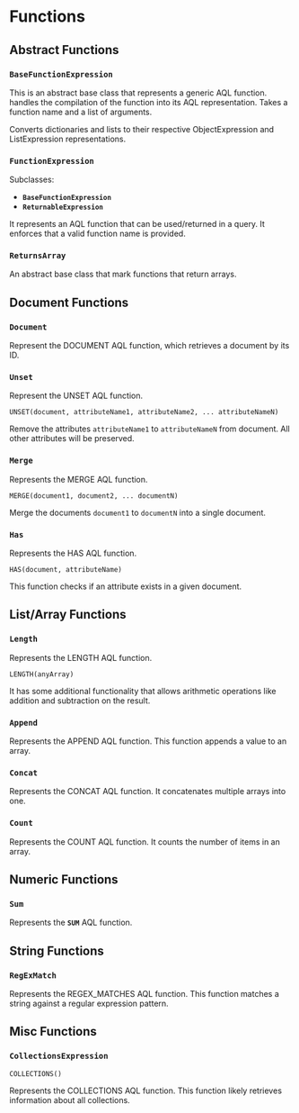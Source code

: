 # **Functions**

## **Abstract Functions**

### **`BaseFunctionExpression`**

This is an abstract base class that represents a generic AQL function.
handles the compilation of the function into its AQL representation.
Takes a function name and a list of arguments.

Converts dictionaries and lists to their respective ObjectExpression and ListExpression representations.

### **`FunctionExpression`**

Subclasses:

- **`BaseFunctionExpression`**
- **`ReturnableExpression`**

It represents an AQL function that can be used/returned in a query.
It enforces that a valid function name is provided.

### **`ReturnsArray`**

An abstract base class that mark functions that return arrays.

## **Document Functions**

### **`Document`**

Represent the DOCUMENT AQL function, which retrieves a document by its ID.

### **`Unset`**

Represent the UNSET AQL function.

```AQL
UNSET(document, attributeName1, attributeName2, ... attributeNameN)
```

Remove the attributes `attributeName1` to `attributeNameN` from document.
All other attributes will be preserved.

### **`Merge`**

Represents the MERGE AQL function.

```AQL
MERGE(document1, document2, ... documentN)
```

Merge the documents `document1` to `documentN` into a single document.

### **`Has`**

Represents the HAS AQL function.

```AQL
HAS(document, attributeName)
```

This function checks if an attribute exists in a given document.

## **List/Array Functions**

### **`Length`**

Represents the LENGTH AQL function.

```
LENGTH(anyArray)
```

It has some additional functionality that allows arithmetic operations like addition and subtraction on the result.

### **`Append`**

Represents the APPEND AQL function. This function appends a value to an array.

### **`Concat`**

Represents the CONCAT AQL function. It concatenates multiple arrays into one.

### **`Count`**

Represents the COUNT AQL function. It counts the number of items in an array.

## **Numeric Functions**

### **`Sum`**

Represents the **`SUM`** AQL function.

## **String Functions**

### **`RegExMatch`**

Represents the REGEX_MATCHES AQL function. This function matches a string against a regular expression pattern.

## **Misc Functions**

### **`CollectionsExpression`**

```AQL
COLLECTIONS()
```

Represents the COLLECTIONS AQL function. This function likely retrieves information about all collections.
